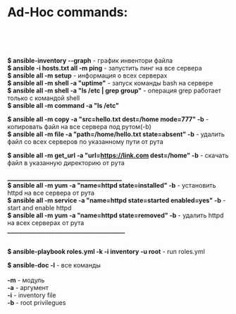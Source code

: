 # Ad-Hoc commands:
  

<br />
<br />
<br />

**$ ansible-inventory --graph**       - график инвентори файла <br />
**$ ansible -i hosts.txt all -m ping**    - запустить пинг на все сервера <br />
**$ ansible all -m setup**                - информация о всех серверах <br />
**$ ansible all -m shell -a "uptime"**    - запуск команды bash на сервере <br />
**$ ansible all -m shell -a "ls /etc | grep group"**    - операция grep работает только с командой shell <br />
**$ ansible all -m command -a "ls /etc" <br />**

**$ ansible all -m copy -a "src=hello.txt dest=/home mode=777" -b**      - копировать файл на все сервера под рутом(-b) <br />
**$ ansible all -m file -a "path=/home/hello.txt state=absent" -b**      - удалить файл со всех серверов по указанному пути от рута <br />

**$ ansible all -m get_url -a "url=https://link.com dest=/home" -b**      - скачать файл в указанную директорию от рута <br />
<br />
**_______________________________________** <br />
**$ ansible all -m yum -a "name=httpd state=installed" -b**         - установить httpd на все сервера от рута <br />
**$ ansible all -m service -a "name=httpd state=started enabled=yes" -b**     - start and enable httpd <br />
**$ ansible all -m yum -a "name=httpd state=removed" -b**      - удалить httpd на всех серверах от рута <br />
**________________________________________** <br />
<br />

**$ ansible-playbook roles.yml -k -i inventory -u root**    - run roles.yml <br />

**$ ansible-doc -l**    -  все команды <br />
<br />
**-m**  - модуль <br />
**-a**  - аргумент <br />
**-i**  - inventory file <br />
**-b**  - root privilegues <br />
